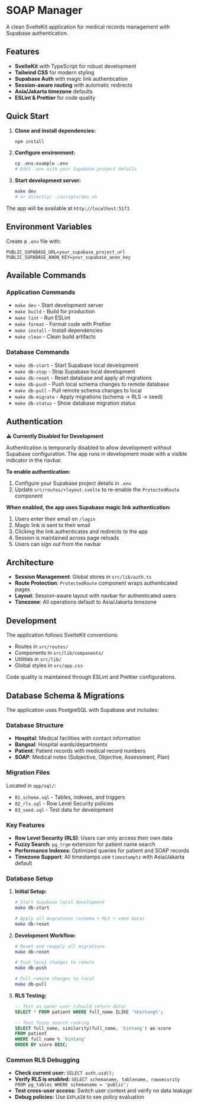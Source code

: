 # SOAP Manager

A clean SvelteKit application for medical records management with Supabase authentication.

## Features

- **SvelteKit** with TypeScript for robust development
- **Tailwind CSS** for modern styling
- **Supabase Auth** with magic link authentication
- **Session-aware routing** with automatic redirects
- **Asia/Jakarta timezone** defaults
- **ESLint & Prettier** for code quality

## Quick Start

1. **Clone and install dependencies:**
   ```bash
   npm install
   ```

2. **Configure environment:**
   ```bash
   cp .env.example .env
   # Edit .env with your Supabase project details
   ```

3. **Start development server:**
   ```bash
   make dev
   # or directly: ./scripts/dev.sh
   ```

The app will be available at `http://localhost:5173`

## Environment Variables

Create a `.env` file with:

```env
PUBLIC_SUPABASE_URL=your_supabase_project_url
PUBLIC_SUPABASE_ANON_KEY=your_supabase_anon_key
```

## Available Commands

### Application Commands
- `make dev` - Start development server
- `make build` - Build for production
- `make lint` - Run ESLint
- `make format` - Format code with Prettier
- `make install` - Install dependencies
- `make clean` - Clean build artifacts

### Database Commands
- `make db-start` - Start Supabase local development
- `make db-stop` - Stop Supabase local development
- `make db-reset` - Reset database and apply all migrations
- `make db-push` - Push local schema changes to remote database
- `make db-pull` - Pull remote schema changes to local
- `make db-migrate` - Apply migrations (schema → RLS → seed)
- `make db-status` - Show database migration status

## Authentication

⚠️ **Currently Disabled for Development**

Authentication is temporarily disabled to allow development without Supabase configuration. The app runs in development mode with a visible indicator in the navbar.

**To enable authentication:**
1. Configure your Supabase project details in `.env`
2. Update `src/routes/+layout.svelte` to re-enable the `ProtectedRoute` component

**When enabled, the app uses Supabase magic link authentication:**
1. Users enter their email on `/login`
2. Magic link is sent to their email
3. Clicking the link authenticates and redirects to the app
4. Session is maintained across page reloads
5. Users can sign out from the navbar

## Architecture

- **Session Management**: Global stores in `src/lib/auth.ts`
- **Route Protection**: `ProtectedRoute` component wraps authenticated pages
- **Layout**: Session-aware layout with navbar for authenticated users
- **Timezone**: All operations default to Asia/Jakarta timezone

## Development

The application follows SvelteKit conventions:
- Routes in `src/routes/`
- Components in `src/lib/components/`
- Utilities in `src/lib/`
- Global styles in `src/app.css`

Code quality is maintained through ESLint and Prettier configurations.

## Database Schema & Migrations

The application uses PostgreSQL with Supabase and includes:

### Database Structure
- **Hospital**: Medical facilities with contact information
- **Bangsal**: Hospital wards/departments
- **Patient**: Patient records with medical record numbers
- **SOAP**: Medical notes (Subjective, Objective, Assessment, Plan)

### Migration Files
Located in `app/sql/`:
- `01_schema.sql` - Tables, indexes, and triggers
- `02_rls.sql` - Row Level Security policies
- `03_seed.sql` - Test data for development

### Key Features
- **Row Level Security (RLS)**: Users can only access their own data
- **Fuzzy Search**: `pg_trgm` extension for patient name search
- **Performance Indexes**: Optimized queries for patient and SOAP records
- **Timezone Support**: All timestamps use `timestamptz` with Asia/Jakarta default

### Database Setup

1. **Initial Setup:**
   ```bash
   # Start Supabase local development
   make db-start
   
   # Apply all migrations (schema + RLS + seed data)
   make db-reset
   ```

2. **Development Workflow:**
   ```bash
   # Reset and reapply all migrations
   make db-reset
   
   # Push local changes to remote
   make db-push
   
   # Pull remote changes to local
   make db-pull
   ```

3. **RLS Testing:**
   ```sql
   -- Test as owner user (should return data)
   SELECT * FROM patient WHERE full_name ILIKE '%bintang%';
   
   -- Test fuzzy search ranking
   SELECT full_name, similarity(full_name, 'bintang') as score 
   FROM patient 
   WHERE full_name % 'bintang' 
   ORDER BY score DESC;
   ```

### Common RLS Debugging

- **Check current user:** `SELECT auth.uid();`
- **Verify RLS is enabled:** `SELECT schemaname, tablename, rowsecurity FROM pg_tables WHERE schemaname = 'public';`
- **Test cross-user access:** Switch user context and verify no data leakage
- **Debug policies:** Use `EXPLAIN` to see policy evaluation